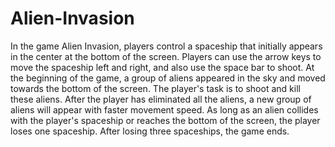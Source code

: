 # Alien-Invasion
In the game Alien Invasion, players control a spaceship that initially appears in the center at the bottom of the screen. 
Players can use the arrow keys to move the spaceship left and right, and also use the space bar to shoot. At the beginning of 
the game, a group of aliens appeared in the sky and moved towards the bottom of the screen. The player's task is to shoot and 
kill these aliens. After the player has eliminated all the aliens, a new group of aliens will appear with faster movement 
speed. As long as an alien collides with the player's spaceship or reaches the bottom of the screen, the player loses one 
spaceship. After losing three spaceships, the game ends.
